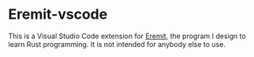 # Eremit-vscode 

This is a Visual Studio Code extension for [Eremit](https://github.com/Bubobubobubobubo/Eremit), the program I design to learn Rust programming. It is not intended for anybody else to use.
